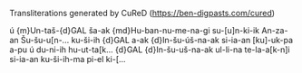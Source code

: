 Transliterations generated by CuReD (https://ben-digpasts.com/cured)

ú {m}Un-taš-{d}GAL ša-ak {md}Hu-ban-nu-me-na-gi su-[u]n-ki-ik An-za-an Šu-šu-u[n-...
ku-ši-ih {d}GAL a-ak {d}In-šu-úš-na-ak si-ia-an [ku]-uk-pa a-pu ú du-ni-ih hu-ut-ta[k...
{d}GAL {d}In-šu-uš-na-ak ul-li-na te-la-a[k-n]i si-ia-an ku-ši-ih-ma pi-el ki-[...
